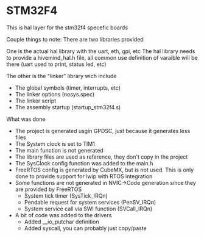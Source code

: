 # STM32F4

This is hal layer for the stm32f4 specefic boards

Couple things to note:
There are two libraries provided

One is the actual hal library with the uart, eth, gpi, etc
The hal library needs to provide a hivemind_hal.h file, all common use definition of varaible will be there (uart used to print, status led, etc)

The other is the "linker" library wich include
* The global symbols (timer, interrupts, etc)
* The linker options (nosys.spec)
* The linker script
* The assembly startup (startup_stm32f4.s)


What was done
* The project is generated usgin GPDSC, just because it generates less files
* The System clock is set to TIM1
* The main function is not generated
* The library files are used as reference, they don't copy in the project
* The SysClock config function was added to the main.h
* FreeRTOS config is generated by CubeMX, but is not used. This is only done to provide
  support for lwip with RTOS integration
* Some functions are not generated in NVIC->Code generation since they are provided by FreeRTOS
    * System tick timer (SysTick_IRQn)
    * Pendable request for system services (PenSV_IRQn)
    * System service  call via SWI function (SVCall_IRQn)
* A bit of code was added to the drivers
    * Added __io_putchar definition
    * Added syscall, you can probably just copy/paste
  